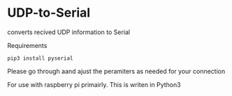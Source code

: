 # UDP-to-Serial
converts recived UDP information to Serial

Requirements

  ```pip3 install pyserial```
  
  Please go through aand ajust the peramiters as needed for your connection

For use with raspberry pi primairly. This is writen in Python3
